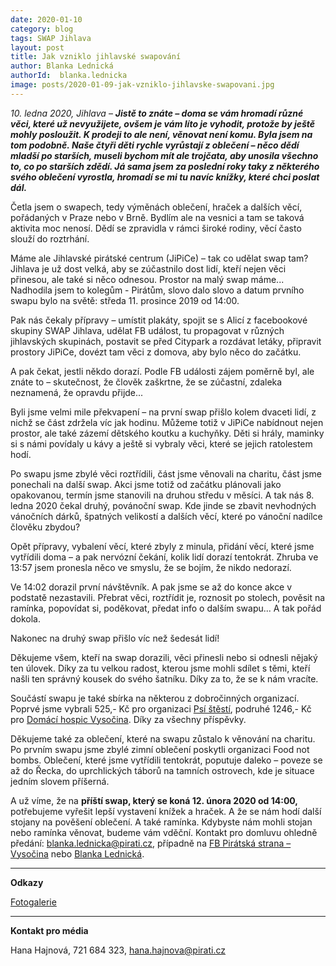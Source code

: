 ```yaml
---
date: 2020-01-10
category: blog
tags: SWAP Jihlava
layout: post
title: Jak vzniklo jihlavské swapování
author: Blanka Lednická
authorId:  blanka.lednicka
image: posts/2020-01-09-jak-vzniklo-jihlavske-swapovani.jpg
---
```


*10. ledna 2020, Jihlava* – ***Jistě to znáte – doma se vám hromadí různé věci, které už nevyužijete, ovšem je vám líto je vyhodit, protože by ještě mohly posloužit. K prodeji to ale není, věnovat není komu. Byla jsem na tom podobně. Naše čtyři děti rychle vyrůstají z oblečení – něco dědí mladší po starších, museli bychom mít ale trojčata, aby unosila všechno to, co po starších zdědí. Já sama jsem za poslední roky taky z některého svého oblečení vyrostla, hromadí se mi tu navíc knížky, které chci poslat dál.***

Četla jsem o swapech, tedy výměnách oblečení, hraček a dalších věcí, pořádaných v Praze nebo v Brně. Bydlím ale na vesnici a tam se taková aktivita moc nenosí. Dědí se zpravidla v rámci široké rodiny, věcí často slouží do roztrhání. 

Máme ale Jihlavské pirátské centrum (JiPiCe) – tak co udělat swap tam? Jihlava je už dost velká, aby se zúčastnilo dost lidí, kteří nejen věci přinesou, ale také si něco odnesou. Prostor na malý swap máme... Nadhodila jsem to kolegům - Pirátům, slovo dalo slovo a datum prvního swapu bylo na světě: středa 11. prosince 2019 od 14:00. 

Pak nás čekaly přípravy – umístit plakáty, spojit se s Alicí z facebookové skupiny SWAP Jihlava, udělat FB událost, tu propagovat v různých jihlavských skupinách, postavit se před Citypark a rozdávat letáky, připravit prostory JiPiCe, dovézt tam věci z domova, aby bylo něco do začátku.

A pak čekat, jestli někdo dorazí. Podle FB události zájem poměrně byl, ale znáte to – skutečnost, že člověk zaškrtne, že se zúčastní, zdaleka neznamená, že opravdu přijde...

Byli jsme velmi mile překvapení – na první swap přišlo kolem dvaceti lidí, z nichž se část zdržela víc jak hodinu. Můžeme totiž v JiPiCe nabídnout nejen prostor, ale také zázemí dětského koutku a kuchyňky. Děti si hrály, maminky si s námi povídaly u kávy a ještě si vybraly věci, které se jejich ratolestem hodí. 

Po swapu jsme zbylé věci roztřídili, část jsme věnovali na charitu, část jsme ponechali na další swap. Akci jsme totiž od začátku plánovali jako opakovanou, termín jsme stanovili na druhou středu v měsíci. A tak nás 8. ledna 2020 čekal druhý, povánoční swap. Kde jinde se zbavit nevhodných vánočních dárků, špatných velikostí a dalších věcí, které po vánoční nadílce člověku zbydou? 

Opět přípravy, vybalení věcí, které zbyly z minula, přidání věcí, které jsme vytřídili doma – a pak nervózní čekání, kolik lidí dorazí tentokrát. Zhruba ve 13:57 jsem pronesla něco ve smyslu, že se bojím, že nikdo nedorazí. 

Ve 14:02 dorazil první návštěvník. A pak jsme se až do konce akce v podstatě nezastavili. Přebrat věci, roztřídit je, roznosit po stolech, pověsit na ramínka, popovídat si, poděkovat, předat info o dalším swapu... A tak pořád dokola. 

Nakonec na druhý swap přišlo víc než šedesát lidí! 

Děkujeme všem, kteří na swap dorazili, věci přinesli nebo si odnesli nějaký ten úlovek. Díky za tu velkou radost, kterou jsme mohli sdílet s těmi, kteří našli ten správný kousek do svého šatníku. Díky za to, že se k nám vracíte.

Součástí swapu je také sbírka na některou z dobročinných organizací. Poprvé jsme vybrali 525,- Kč pro organizaci [Psí štěstí](http://psi-stesti.cz), podruhé 1246,- Kč pro [Domácí hospic Vysočina](https://www.hospicvysocina.cz). Díky za všechny příspěvky. 

Děkujeme také za oblečení, které na swapu zůstalo k věnování na charitu. Po prvním swapu jsme zbylé zimní oblečení poskytli organizaci Food not bombs. Oblečení, které jsme vytřídili tentokrát, poputuje daleko – poveze se až do Řecka, do uprchlických táborů na tamních ostrovech, kde je situace jedním slovem příšerná. 

A už víme, že na **příští swap, který se koná 12. února 2020 od 14:00,** potřebujeme vyřešit lepší vystavení knížek a hraček. A že se nám hodí další stojany na pověšení oblečení. A také ramínka.  Kdybyste nám mohli stojan nebo ramínka věnovat, budeme vám vděční. Kontakt pro domluvu ohledně předání: <blanka.lednicka@pirati.cz>, případně na [FB Pirátská strana – Vysočina](https://www.facebook.com/pirati.vysocina) nebo [Blanka Lednická](https://www.facebook.com/blanka.c.lednicka). 

---

**Odkazy**

[Fotogalerie](https://www.facebook.com/pg/pirati.vysocina/photos/?tab=album&album_id=3084519484894731)

---

**Kontakt pro média**

Hana Hajnová, 721 684 323, <hana.hajnova@pirati.cz>
